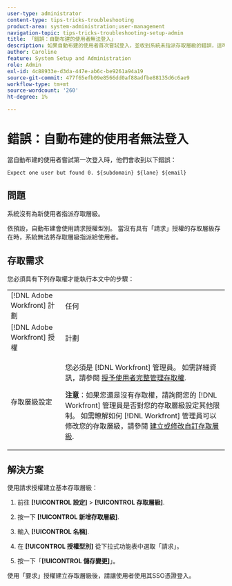 ```yaml
---
user-type: administrator
content-type: tips-tricks-troubleshooting
product-area: system-administration;user-management
navigation-topic: tips-tricks-troubleshooting-setup-admin
title: 「錯誤：自動布建的使用者無法登入」
description: 如果自動布建的使用者首次嘗試登入，並收到系統未指派存取層級的錯誤，這可能是因為您的系統缺少與請求授權關聯的存取層級。 自動布建使用請求授權型別，因此您可以建立與請求授權關聯的存取層級來修正此問題。
author: Caroline
feature: System Setup and Administration
role: Admin
exl-id: 4c88933e-d3da-447e-ab6c-be9261a94a19
source-git-commit: 477f65efb09e8566dd0af88adfbe88135d6c6ae9
workflow-type: tm+mt
source-wordcount: '260'
ht-degree: 1%

---
```


# 錯誤：自動布建的使用者無法登入

當自動布建的使用者嘗試第一次登入時，他們會收到以下錯誤：

`Expect one user but found 0. ${subdomain} ${lane} ${email}`

## 問題

系統沒有為新使用者指派存取層級。

依預設，自動布建會使用請求授權型別。 當沒有具有「請求」授權的存取層級存在時，系統無法將存取層級指派給使用者。

## 存取需求

您必須具有下列存取權才能執行本文中的步驟：

<table style="table-layout:auto"> 
 <col> 
 <col> 
 <tbody> 
  <tr> 
   <td role="rowheader">[!DNL Adobe Workfront] 計劃</td> 
   <td>任何</td> 
  </tr> 
  <tr> 
   <td role="rowheader">[!DNL Adobe Workfront] 授權</td> 
   <td>計劃</td> 
  </tr> 
  <tr> 
   <td role="rowheader">存取層級設定</td> 
   <td> <p>您必須是 [!DNL Workfront] 管理員。 如需詳細資訊，請參閱 <a href="../../administration-and-setup/add-users/configure-and-grant-access/grant-a-user-full-administrative-access.md" class="MCXref xref">授予使用者完整管理存取權</a>.</p> <p><b>注意</b>：如果您還是沒有存取權，請詢問您的 [!DNL Workfront] 管理員是否對您的存取層級設定其他限制。 如需瞭解如何 [!DNL Workfront] 管理員可以修改您的存取層級，請參閱 <a href="../../administration-and-setup/add-users/configure-and-grant-access/create-modify-access-levels.md" class="MCXref xref">建立或修改自訂存取層級</a>.</p> </td> 
  </tr> 
 </tbody> 
</table>

## 解決方案

使用請求授權建立基本存取層級：

1. 前往 **[!UICONTROL 設定]** > **[!UICONTROL 存取層級]**.

1. 按一下 **[!UICONTROL 新增存取層級]**.
1. 輸入 **[!UICONTROL 名稱]**.
1. 在 **[!UICONTROL 授權型別]** 從下拉式功能表中選取「請求」。
1. 按一下「**[!UICONTROL 儲存變更]**」。

使用「要求」授權建立存取層級後，請讓使用者使用其SSO憑證登入。


